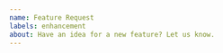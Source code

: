 ```yaml
---
name: Feature Request
labels: enhancement
about: Have an idea for a new feature? Let us know.
---
```


<!--
If this is a FEATURE REQUEST, request format does not matter!
-->
